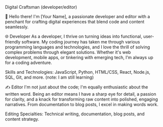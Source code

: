 Digital Craftsman (developer/editor)

👋 Hello there! I'm [Your Name], a passionate developer and editor with a penchant for crafting digital experiences that blend code and content seamlessly.

🌐 Developer
As a developer, I thrive on turning ideas into functional, user-friendly software. My coding journey has taken me through various programming languages and technologies, and I love the thrill of solving complex problems through elegant solutions. Whether it's web development, mobile apps, or tinkering with emerging tech, I'm always up for a coding adventure.

Skills and Technologies: JavaScript, Python, HTML/CSS, React, Node.js, SQL, Git, and more. (note: I am still learning)

✍️ Editor
I'm not just about the code; I'm equally enthusiastic about the written word. Being an editor means I have a sharp eye for detail, a passion for clarity, and a knack for transforming raw content into polished, engaging narratives. From documentation to blog posts, I excel in making words work.

Editing Specialties: Technical writing, documentation, blog posts, and content strategy.
